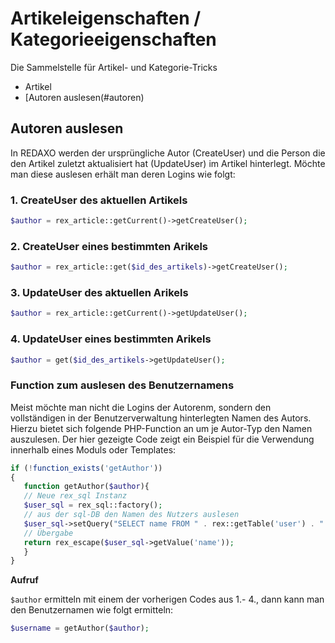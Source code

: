 # Artikeleigenschaften / Kategorieeigenschaften

Die Sammelstelle für Artikel- und Kategorie-Tricks

- Artikel
-   [Autoren auslesen(#autoren)


<a name="#autoren"></a>
## Autoren auslesen

In REDAXO werden der ursprüngliche Autor (CreateUser) und die Person die den Artikel zuletzt aktualisiert hat (UpdateUser) im Artikel hinterlegt. Möchte man diese auslesen erhält man deren Logins wie folgt: 

### 1. CreateUser des aktuellen Artikels

```php
$author = rex_article::getCurrent()->getCreateUser();
```

### 2. CreateUser eines bestimmten Arikels

```php
$author = rex_article::get($id_des_artikels)->getCreateUser();
```

### 3. UpdateUser des aktuellen Arikels

```php
$author = rex_article::getCurrent()->getUpdateUser();
```

### 4. UpdateUser eines bestimmten Arikels

```php
$author = get($id_des_artikels->getUpdateUser();
```


### Function zum auslesen des Benutzernamens

Meist möchte man nicht die Logins der Autorenm, sondern den vollständigen in der Benutzerverwaltung hinterlegten Namen des Autors. 
Hierzu bietet sich folgende PHP-Function an um je Autor-Typ den Namen auszulesen. Der hier gezeigte Code zeigt ein Beispiel für die Verwendung innerhalb eines Moduls oder Templates: 

```php 
if (!function_exists('getAuthor'))
{
   function getAuthor($author){
   // Neue rex_sql Instanz
   $user_sql = rex_sql::factory(); 
   // aus der sql-DB den Namen des Nutzers auslesen
   $user_sql->setQuery("SELECT name FROM " . rex::getTable('user') . " WHERE login = :login",  array(":login" => $art_author)); 
   // Übergabe
   return rex_escape($user_sql->getValue('name')); 
   }
}
```

**Aufruf**

`$author` ermitteln mit einem der vorherigen Codes aus 1.- 4., dann kann man den Benutzernamen wie folgt ermitteln: 
 
```php
$username = getAuthor($author);
```




